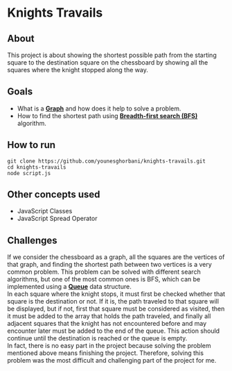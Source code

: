 # Knights Travails

## About

This project is about showing the shortest possible path from the starting square to the destination square on the chessboard by showing all the squares where the knight stopped along the way.

## Goals

- What is a [**Graph**](https://en.wikipedia.org/wiki/Graph_(abstract_data_type)) and how does it help to solve a problem.
- How to find the shortest path using [**Breadth-first search (BFS)**](https://en.wikipedia.org/wiki/Breadth-first_search) algorithm.

## How to run

```shell
git clone https://github.com/younesghorbani/knights-travails.git
cd knights-travails
node script.js
```

## Other concepts used

- JavaScript Classes
- JavaScript Spread Operator

## Challenges

If we consider the chessboard as a graph, all the squares are the vertices of that graph, and finding the shortest path between two vertices is a very common problem. This problem can be solved with different search algorithms, but one of the most common ones is BFS, which can be implemented using a [**Queue**](https://en.wikipedia.org/wiki/Queue_(abstract_data_type)) data structure.  
In each square where the knight stops, it must first be checked whether that square is the destination or not. If it is, the path traveled to that square will be displayed, but if not, first that square must be considered as visited, then it must be added to the array that holds the path traveled, and finally all adjacent squares that the knight has not encountered before and may encounter later must be added to the end of the queue. This action should continue until the destination is reached or the queue is empty.  
In fact, there is no easy part in the project because solving the problem mentioned above means finishing the project. Therefore, solving this problem was the most difficult and challenging part of the project for me.